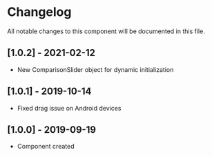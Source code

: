 # Changelog
All notable changes to this component will be documented in this file.

## [1.0.2] - 2021-02-12
- New ComparisonSlider object for dynamic initialization

## [1.0.1] - 2019-10-14
- Fixed drag issue on Android devices

## [1.0.0] - 2019-09-19
- Component created
